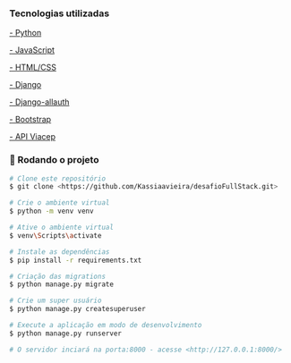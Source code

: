 ### Tecnologias utilizadas

<p><a href="https://www.python.org/"> - Python</a></p>
<p><a href="https://www.javascript.com/"> - JavaScript</a></p>
<p><a href=""> - HTML/CSS</a></p>
<p><a href="https://www.djangoproject.com/"> - Django</a></p>
<p><a href="https://django-allauth.readthedocs.io/en/latest/"> - Django-allauth</a></p>
<p><a href="https://getbootstrap.com/"> - Bootstrap</a></p>
<p><a href="https://viacep.com.br/"> - API Viacep</a></p>

### 🎲 Rodando o projeto

```bash
# Clone este repositório
$ git clone <https://github.com/Kassiaavieira/desafioFullStack.git>

# Crie o ambiente virtual
$ python -m venv venv

# Ative o ambiente virtual
$ venv\Scripts\activate

# Instale as dependências
$ pip install -r requirements.txt

# Criação das migrations
$ python manage.py migrate

# Crie um super usuário
$ python manage.py createsuperuser

# Execute a aplicação em modo de desenvolvimento
$ python manage.py runserver

# O servidor inciará na porta:8000 - acesse <http://127.0.0.1:8000/>
```
